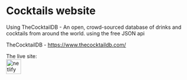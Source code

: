 # Cocktails website
Using  TheCocktailDB - An open, crowd-sourced database  of drinks and cocktails from around the world.  using the free JSON api


TheCocktailDB - https://www.thecocktaildb.com/


The live site: </br>
<a href="https://app.netlify.com/teams/shaharshira1008/overview?_ga=2.65587502.184164055.1662908090-225454543.1658744394"><img src='https://cdn.jsdelivr.net/npm/simple-icons@3.0.1/icons/netlify.svg' alt='netlify' height='40'></a>
